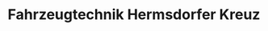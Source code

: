 ---
title: "Fahrzeugtechnik Hermsdorfer Kreuz"
url: /reichenbach/fahrzeugtechnik-hermsdorfer-kreuz/
shop: Autowerkstatt
---